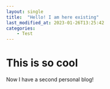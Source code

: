 ```yaml
---
layout: single
title:  "Hello! I am here existing"
last_modified_at: 2023-01-26T13:25:42
categories:
    - Test
---
```


# This is so cool

Now I have a second personal blog!